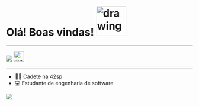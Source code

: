 # Olá! Boas vindas! <img src="https://github.com/leticiadasilva/leticiadasilva/blob/main/images/Hi.gif" alt="drawing" width="80"/>

----
[![](https://img.shields.io/badge/LinkedIn-0077B5?style=for-the-badge&logo=linkedin&logoColor=white)](https://www.linkedin.com/in/francisco-de-assis-zeferino-da-silva-4a2347b4/)    <a href="https://profile.intra.42.fr/users/frde-ass"><img src="https://play-lh.googleusercontent.com/D1HJ7KnPtFTFlyw-QPmbCcOM81LlMVZkZmuXDMcWDiVuaGLCjYOyfCWHX4m8WCnlzmjO" alt="drawing" width="28" ></a>

----


* :man_astronaut: Cadete na [42sp](https://www.42sp.org.br/)
* 💻 Estudante de engenharia de software



![](https://github-readme-stats.vercel.app/api/top-langs/?username=frassiszs1)
